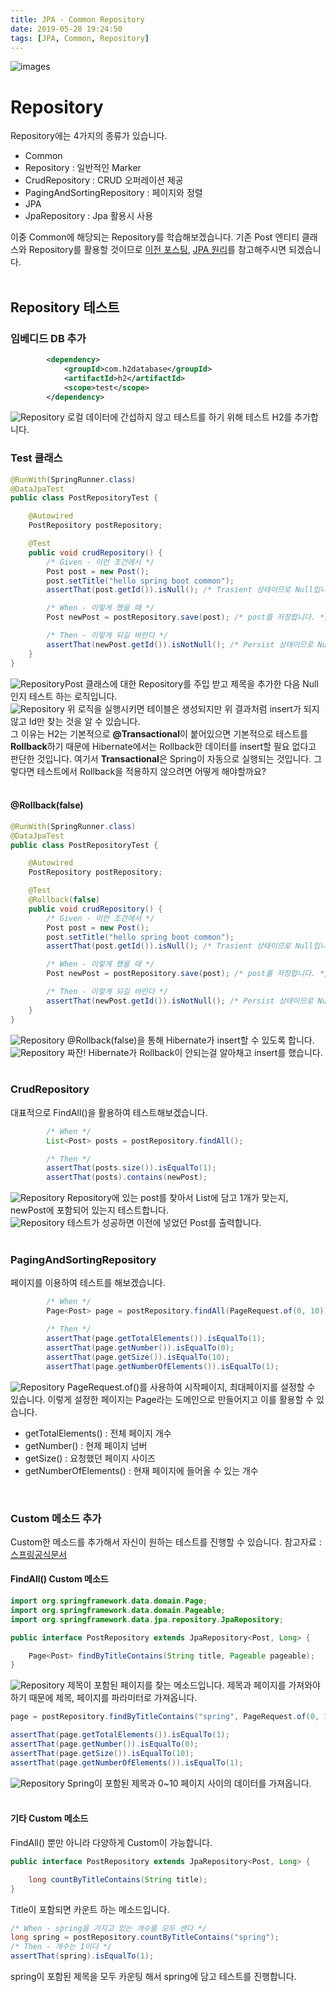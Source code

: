 ```yaml
---
title: JPA - Common Repository
date: 2019-05-28 19:24:50
tags: [JPA, Common, Repository]
---
```


![images](/images/jpa/jpa.jpg)<br/>

# Repository
Repository에는 4가지의 종류가 있습니다.
- Common
 - Repository : 일반적인 Marker
 - CrudRepository : CRUD 오퍼레이션 제공
 - PagingAndSortingRepository : 페이지와 정렬
- JPA
 - JpaRepository : Jpa 활용시 사용

이중 Common에 해당되는 Repository를 학습해보겠습니다.
기존 Post 엔티티 클래스와 Repository를 활용할 것이므로 [이전 포스팅](https://junjangsee.github.io/2019/05/23/jpa/jpa-07/), [JPA 원리](https://junjangsee.github.io/2019/05/28/jpa/jpa-10/)를 참고해주시면 되겠습니다.<br/>
<br/>

## Repository 테스트
### 임베디드 DB 추가
```xml
        <dependency>
            <groupId>com.h2database</groupId>
            <artifactId>h2</artifactId>
            <scope>test</scope>
        </dependency>
```
![Repository](/images/jpa/repository/repo1.png) 로컬 데이터에 간섭하지 않고 테스트를 하기 위해 테스트 H2를 추가합니다.<br/>

### Test 클래스
```java
@RunWith(SpringRunner.class)
@DataJpaTest
public class PostRepositoryTest {

    @Autowired
    PostRepository postRepository;

    @Test
    public void crudRepository() {
        /* Given - 이런 조건에서 */
        Post post = new Post();
        post.setTitle("hello spring boot common");
        assertThat(post.getId()).isNull(); /* Trasient 상태이므로 Null입니다 */

        /* When - 이렇게 했을 때 */
        Post newPost = postRepository.save(post); /* post를 저장합니다. */

        /* Then - 이렇게 되길 바란다 */
        assertThat(newPost.getId()).isNotNull(); /* Persist 상태이므로 Null이 아닙니다 */
    }
}
```
![Repository](/images/jpa/repository/repo2.png)Post 클래스에 대한 Repository를 주입 받고 제목을 추가한 다음 Null인지 테스트 하는 로직입니다.<br/>
![Repository](/images/jpa/repository/repo3.png) 위 로직을 실행시키면 테이블은 생성되지만 위 결과처럼 insert가 되지 않고 Id만 찾는 것을 알 수 있습니다.<br/>
그 이유는 H2는 기본적으로 **@Transactional**이 붙어있으면 기본적으로 테스트를 **Rollback**하기 때문에 Hibernate에서는 Rollback한 데이터를 insert할 필요 없다고 판단한 것입니다. 여기서 **Transactional**은 Spring이 자동으로 실행되는 것입니다.
그렇다면 테스트에서 Rollback을 적용하지 않으려면 어떻게 해야할까요?<br/>
<br/>

#### @Rollback(false)
```java
@RunWith(SpringRunner.class)
@DataJpaTest
public class PostRepositoryTest {

    @Autowired
    PostRepository postRepository;

    @Test
    @Rollback(false)
    public void crudRepository() {
        /* Given - 이런 조건에서 */
        Post post = new Post();
        post.setTitle("hello spring boot common");
        assertThat(post.getId()).isNull(); /* Trasient 상태이므로 Null입니다 */

        /* When - 이렇게 했을 때 */
        Post newPost = postRepository.save(post); /* post를 저장합니다. */

        /* Then - 이렇게 되길 바란다 */
        assertThat(newPost.getId()).isNotNull(); /* Persist 상태이므로 Null이 아닙니다 */
    }
}
```
![Repository](/images/jpa/repository/repo5.png) @Rollback(false)을 통해 Hibernate가 insert할 수 있도록 합니다.<br/>
![Repository](/images/jpa/repository/repo4.png) 짜잔! Hibernate가 Rollback이 안되는걸 알아채고 insert를 했습니다.<br/>
<br/>

### CrudRepository
대표적으로 FindAll()을 활용하여 테스트해보겠습니다.<br/>
```java
        /* When */
        List<Post> posts = postRepository.findAll();

        /* Then */
        assertThat(posts.size()).isEqualTo(1);
        assertThat(posts).contains(newPost);
```
![Repository](/images/jpa/repository/repo6.png) Repository에 있는 post를 찾아서 List에 담고 1개가 맞는지, newPost에 포함되어 있는지 테스트합니다.<br/>
![Repository](/images/jpa/repository/repo7.png) 테스트가 성공하면 이전에 넣었던 Post를 출력합니다.<br/>
<br/>

### PagingAndSortingRepository
페이지를 이용하여 테스트를 해보겠습니다.<br/>
```java
        /* When */
        Page<Post> page = postRepository.findAll(PageRequest.of(0, 10));

        /* Then */
        assertThat(page.getTotalElements()).isEqualTo(1);
        assertThat(page.getNumber()).isEqualTo(0);
        assertThat(page.getSize()).isEqualTo(10); 
        assertThat(page.getNumberOfElements()).isEqualTo(1); 
```
![Repository](/images/jpa/repository/repo8.png) PageRequest.of()를 사용하여 시작페이지, 최대페이지를 설정할 수 있습니다. 이렇게 설정한 페이지는 Page라는 도메인으로 만들어지고 이를 활용할 수 있습니다.
- getTotalElements() : 전체 페이지 개수
- getNumber() : 현제 페이지 넘버
- getSize() : 요청했던 페이지 사이즈
- getNumberOfElements() : 현재 페이지에 들어올 수 있는 개수

<br/>

### Custom 메소드 추가
Custom한 메소드를 추가해서 자신이 원하는 테스트를 진행할 수 있습니다.
참고자료 : [스프링공식문서](https://docs.spring.io/spring-data/jpa/docs/current/reference/html/#repositories)
<br/>

#### FindAll() Custom 메소드
```java
import org.springframework.data.domain.Page;
import org.springframework.data.domain.Pageable;
import org.springframework.data.jpa.repository.JpaRepository;

public interface PostRepository extends JpaRepository<Post, Long> {

    Page<Post> findByTitleContains(String title, Pageable pageable);
}
```
![Repository](/images/jpa/repository/repo9.png) 제목이 포함된 페이지를 찾는 메소드입니다. 제목과 페이지를 가져와야하기 때문에 제목, 페이지를 파라미터로 가져옵니다.<br/>

```java
page = postRepository.findByTitleContains("spring", PageRequest.of(0, 10));

assertThat(page.getTotalElements()).isEqualTo(1); 
assertThat(page.getNumber()).isEqualTo(0);
assertThat(page.getSize()).isEqualTo(10);
assertThat(page.getNumberOfElements()).isEqualTo(1);
```
![Repository](/images/jpa/repository/repo10.png) Spring이 포함된 제목과 0~10 페이지 사이의 데이터를 가져옵니다.<br/>
<br/>

#### 기타 Custom 메소드
FindAll() 뿐만 아니라 다양하게 Custom이 가능합니다.
```java
public interface PostRepository extends JpaRepository<Post, Long> {

    long countByTitleContains(String title);
}
```
Title이 포함되면 카운트 하는 메소드입니다.<br/>
```java
/* When - spring을 가지고 있는 개수를 모두 센다 */
long spring = postRepository.countByTitleContains("spring");
/* Then - 개수는 1이다 */
assertThat(spring).isEqualTo(1); 
```
spring이 포함된 제목을 모두 카운팅 해서 spring에 담고 테스트를 진행합니다.<br/>